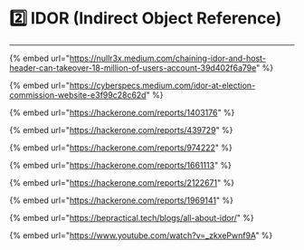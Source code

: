 # 2️⃣ IDOR (Indirect Object Reference)&#x20;

***

{% embed url="https://nullr3x.medium.com/chaining-idor-and-host-header-can-takeover-18-million-of-users-account-39d402f6a79e" %}

{% embed url="https://cyberspecs.medium.com/idor-at-election-commission-website-e3f99c28c62d" %}

{% embed url="https://hackerone.com/reports/1403176" %}

{% embed url="https://hackerone.com/reports/439729" %}

{% embed url="https://hackerone.com/reports/974222" %}

{% embed url="https://hackerone.com/reports/1661113" %}

{% embed url="https://hackerone.com/reports/2122671" %}

{% embed url="https://hackerone.com/reports/1969141" %}

{% embed url="https://bepractical.tech/blogs/all-about-idor/" %}

{% embed url="https://www.youtube.com/watch?v=_zkxePwnf9A" %}
